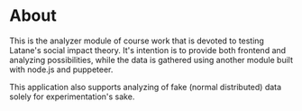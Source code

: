 # About
This is the analyzer module of course work that is devoted to testing Latane's social impact theory. It's intention is to provide both frontend and analyzing possibilities, while the data is gathered using another module built with node.js and puppeteer.

This application also supports analyzing of fake (normal distributed) data solely for experimentation's sake.
